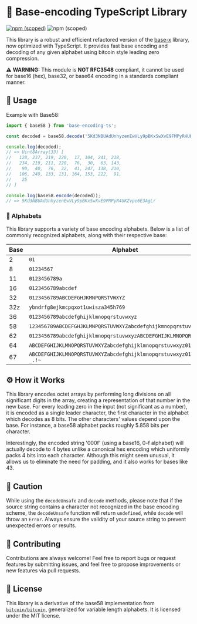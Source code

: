 # 👋 Base-encoding TypeScript Library

[![npm (scoped)](https://img.shields.io/npm/v/describble/base-x)](https://www.npmjs.com/package/@describble/base-x)
![npm (scoped)](https://img.shields.io/npm/l/@describble/base-x)

This library is a robust and efficient refactored version of the [base-x](https://github.com/cryptocoinjs/base-x) library, now optimized with TypeScript. It provides fast base encoding and decoding of any given alphabet using bitcoin style leading zero compression.

⚠️ **WARNING:** This module is **NOT RFC3548** compliant, it cannot be used for base16 (hex), base32, or base64 encoding in a standards compliant manner.

## 🚀 Usage

Example with Base58:

```typescript
import { base58 } from 'base-encoding-ts';

const decoded = base58.decode('5Kd3NBUAdUnhyzenEwVLy9pBKxSwXvE9FMPyR4UKZvpe6E3AgLr');

console.log(decoded);
// => Uint8Array(33) [
//   128, 237, 219, 220,  17, 104, 241, 218,
//   234, 219, 211, 228,  76,  30,  63, 143,
//    90,  40,  76,  32,  41, 247, 138, 210,
//   106, 249, 133, 131, 164, 153, 222,  91,
//    25
// ]

console.log(base58.encode(decoded));
// => 5Kd3NBUAdUnhyzenEwVLy9pBKxSwXvE9FMPyR4UKZvpe6E3AgLr
```

### 🎨 Alphabets

This library supports a variety of base encoding alphabets. Below is a list of commonly recognized alphabets, along with their respective base:

| Base | Alphabet                                                              |
|------|-----------------------------------------------------------------------|
| 2    | `01`                                                                  |
| 8    | `01234567`                                                            |
| 11   | `0123456789a`                                                         |
| 16   | `0123456789abcdef`                                                    |
| 32   | `0123456789ABCDEFGHJKMNPQRSTVWXYZ`                                    |
| 32z  | `ybndrfg8ejkmcpqxot1uwisza345h769`                                    |
| 36   | `0123456789abcdefghijklmnopqrstuvwxyz`                                |
| 58   | `123456789ABCDEFGHJKLMNPQRSTUVWXYZabcdefghijkmnopqrstuvwxyz`          |
| 62   | `0123456789abcdefghijklmnopqrstuvwxyzABCDEFGHIJKLMNOPQRSTUVWXYZ`      |
| 64   | `ABCDEFGHIJKLMNOPQRSTUVWXYZabcdefghijklmnopqrstuvwxyz0123456789+/`    |
| 67   | `ABCDEFGHIJKLMNOPQRSTUVWXYZabcdefghijklmnopqrstuvwxyz0123456789-_.!~` |

## ⚙️ How it Works

This library encodes octet arrays by performing long divisions on all significant digits in the array, creating a representation of that number in the new base. For every leading zero in the input (not significant as a number), it is encoded as a single leader character, the first character in the alphabet which decodes as 8 bits. The other characters' values depend upon the base. For instance, a base58 alphabet packs roughly 5.858 bits per character.

Interestingly, the encoded string '000f' (using a base16, 0-f alphabet) will actually decode to 4 bytes unlike a canonical hex encoding which uniformly packs 4 bits into each character. Although this might seem unusual, it allows us to eliminate the need for padding, and it also works for bases like 43.

## 🚧 Caution
While using the `decodeUnsafe` and `decode` methods, please note that if the source string contains a character not recognized in the base encoding scheme, the `decodeUnsafe` function will return `undefined`, while `decode` will throw an `Error`. Always ensure the validity of your source string to prevent unexpected errors or results.

## 👥 Contributing
Contributions are always welcome! Feel free to report bugs or request features by submitting issues, and feel free to propose improvements or new features via pull requests.

## 📜 License
This library is a derivative of the base58 implementation from [`bitcoin/bitcoin`](https://github.com/bitcoin/bitcoin/blob/f1e2f2a85962c1664e4e55471061af0eaa798d40/src/base58.cpp), generalized for variable length alphabets. It is licensed under the MIT license.
